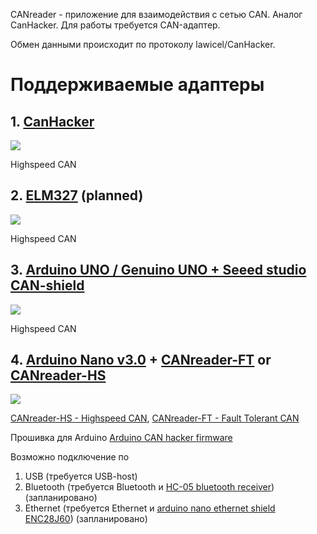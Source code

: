 CANreader - приложение для взаимодействия с сетью CAN. Аналог CanHacker.
Для работы требуется CAN-адаптер.

Обмен данными происходит по протоколу lawicel/CanHacker.

# Поддерживаемые адаптеры

## 1. [CanHacker](canhacker.md)

![](http://can.web-box.ru/_mod_files/ce_images/obschij.jpg)

Highspeed CAN

## 2. [ELM327](ELM327.md) (planned)

![](http://www.pichoststone.com/pic/nikingstore/EA/EA00026/n5/0.jpg)

Highspeed CAN

## 3. [Arduino UNO / Genuino UNO + Seeed studio CAN-shield](seeed-can-bus-shield.md)

![](http://www.seeedstudio.com/wiki/images/d/de/Can_bus_shield_all.jpg)

Highspeed CAN

## 4. [Arduino Nano v3.0](https://www.arduino.cc/en/Main/ArduinoBoardNano) + [CANreader-FT](canreader-ft.md) or [CANreader-HS](canreader-hs.md)

![](https://www.arduino.cc/en/uploads/Main/ArduinoNanoFront_3_sm.jpg)

[CANreader-HS - Highspeed CAN](canreader-hs.md), [CANreader-FT - Fault Tolerant CAN](canreader-ft.md)

Прошивка для Arduino [Arduino CAN hacker firmware](https://github.com/autowp/can-usb)

Возможно подключение по

1. USB (требуется USB-host)
2. Bluetooth (требуется Bluetooth и [HC-05 bluetooth receiver](http://www.ebay.com/sch/i.html?_nkw=HC-05%20bluetooth)) (запланировано)
3. Ethernet (требуется Ethernet и [arduino nano ethernet shield ENC28J60](http://www.ebay.com/sch/i.html?_nkw=arduino+nano+ENC28J60)) (запланировано)

